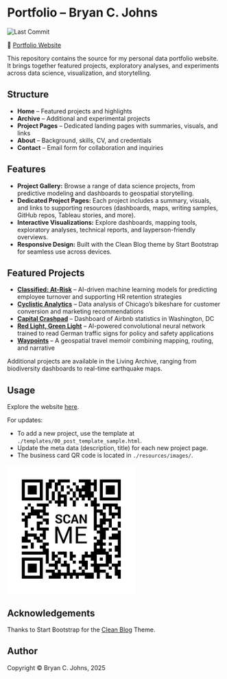 # Portfolio – Bryan C. Johns

![Last Commit](https://img.shields.io/github/last-commit/johbry17/portfolio)

🔗 [Portfolio Website](https://informedwanderer.com)

This repository contains the source for my personal data portfolio website. It brings together featured projects, exploratory analyses, and experiments across data science, visualization, and storytelling.

## Structure

- **Home** – Featured projects and highlights
- **Archive** – Additional and experimental projects
- **Project Pages** – Dedicated landing pages with summaries, visuals, and links
- **About** – Background, skills, CV, and credentials
- **Contact** – Email form for collaboration and inquiries

## Features

- **Project Gallery:** Browse a range of data science projects, from predictive modeling and dashboards to geospatial storytelling.
- **Dedicated Project Pages:** Each project includes a summary, visuals, and links to supporting resources (dashboards, maps, writing samples, GitHub repos, Tableau stories, and more).
- **Interactive Visualizations:** Explore dashboards, mapping tools, exploratory analyses, technical reports, and layperson-friendly overviews.
- **Responsive Design:** Built with the Clean Blog theme by Start Bootstrap for seamless use across devices.

## Featured Projects

- **[Classified: At-Risk](https://informedwanderer.com/templates/salifort-employee-churn.html)** – AI-driven machine learning models for predicting employee turnover and supporting HR retention strategies
- **[Cyclistic Analytics](https://informedwanderer.com/templates/cyclistic.html)** – Data analysis of Chicago’s bikeshare for customer conversion and marketing recommendations
- **[Capital Crashpad](https://informedwanderer.com/templates/dc-airbnb.html)** – Dashboard of Airbnb statistics in Washington, DC
- **[Red Light, Green Light](https://informedwanderer.com/templates/red-light-green-light.html)** – AI-powered convolutional neural network trained to read German traffic signs for policy and safety applications
- **[Waypoints](https://informedwanderer.com/templates/waypoints.html)** – A geospatial travel memoir combining mapping, routing, and narrative

Additional projects are available in the Living Archive, ranging from biodiversity dashboards to real-time earthquake maps.

## Usage

Explore the website [here](https://informedwanderer.com).

For updates:

- To add a new project, use the template at `./templates/00_post_template_sample.html`.
- Update the meta data (description, title) for each new project page.
- The business card QR code is located in `./resources/images/`.

![QR Code](./resources/images/qr_informedwanderer.png)

## Acknowledgements

Thanks to Start Bootstrap for the [Clean Blog](https://startbootstrap.com/theme/clean-blog) Theme.

## Author 

Copyright &copy; Bryan C. Johns, <!-- START_DATE -->2025<!-- END_DATE -->

